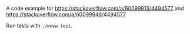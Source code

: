 A code example for https://stackoverflow.com/a/60099813/4494577 and https://stackoverflow.com/a/60099948/4494577

Run tests with `./mnvw test`.
